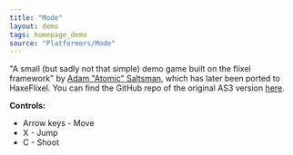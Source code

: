 ```yaml
---
title: "Mode"
layout: demo
tags: homepage_demo
source: "Platformers/Mode"
---
```


"A small (but sadly not that simple) demo game built on the flixel framework" by [Adam "Atomic" Saltsman](https://twitter.com/ADAMATOMIC), which has later been ported to HaxeFlixel. You can find the GitHub repo of the original AS3 version [here](https://github.com/AdamAtomic/Mode).

**Controls:**

- Arrow keys - Move
- X - Jump
- C - Shoot
